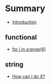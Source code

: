 # Summary

* [Introduction](README.md)

## functional

* [for i in xrange(6)](001.md)

## string

* [How can I do X?](second-question.md)